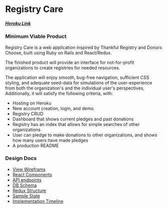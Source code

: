 # Registry Care

##### [Heroku Link]()

### Minimum Viable Product

Registry Care is a web application inspired by Thankful Registry and Donors Choose, built using Ruby on Rails and React/Redux.

The finished product will provide an interface for not-for-profit organizations to create registries for needed resources.

The application will enjoy smooth, bug-free navigation, sufficient CSS styling, and adequate seed-data for simulations of the user-experience from both the organization's and the individual user's perspectives, Additionally, it will satisfy the following criteria, with:

- Hosting on Heroku
- New account creation, login, and demo
- Registry CRUD
- Dashboard that shows current pledges and past donations
- Registry has an index that allows for simple searches of other organizations
- User can pledge to make donations to other organizations, and shows how many users have made pledges
- A production README


### Design Docs

- [View Wireframs](wireframes)
- [React Components](component-hierarchy.md)
- [API endpoints](api-endpoints.md)
- [DB Schema](schema.md)
- [Redux Structure](redux-structure.md)
- [Sample State](sample-state.md)
- [Implementation Timeline](timeline.md)
